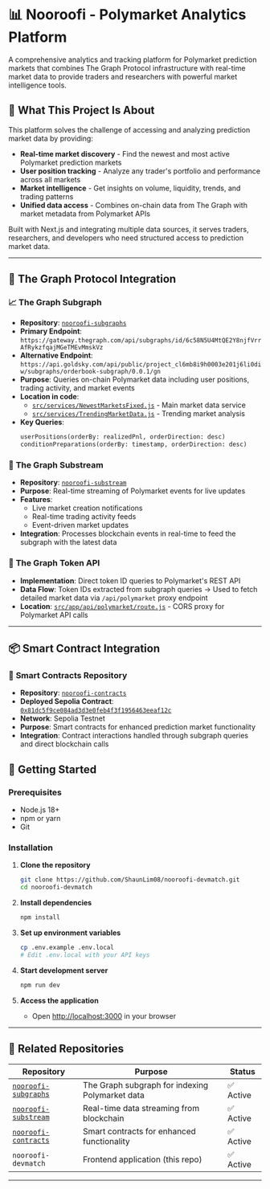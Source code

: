 # 📊 Nooroofi - Polymarket Analytics Platform

A comprehensive analytics and tracking platform for Polymarket prediction markets that combines The Graph Protocol infrastructure with real-time market data to provide traders and researchers with powerful market intelligence tools.

## 🎯 What This Project Is About

This platform solves the challenge of accessing and analyzing prediction market data by providing:

- **Real-time market discovery** - Find the newest and most active Polymarket prediction markets
- **User position tracking** - Analyze any trader's portfolio and performance across all markets
- **Market intelligence** - Get insights on volume, liquidity, trends, and trading patterns
- **Unified data access** - Combines on-chain data from The Graph with market metadata from Polymarket APIs

Built with Next.js and integrating multiple data sources, it serves traders, researchers, and developers who need structured access to prediction market data.

---

## 🔗 The Graph Protocol Integration

### 📈 **The Graph Subgraph**

- **Repository**: [`nooroofi-subgraphs`](https://github.com/ShaunLim08/nooroofi-subgraphs)
- **Primary Endpoint**: `https://gateway.thegraph.com/api/subgraphs/id/6c58N5U4MtQE2Y8njfVrrAfRykzfqajMGeTMEvMmskVz`
- **Alternative Endpoint**: `https://api.goldsky.com/api/public/project_cl6mb8i9h0003e201j6li0diw/subgraphs/orderbook-subgraph/0.0.1/gn`
- **Purpose**: Queries on-chain Polymarket data including user positions, trading activity, and market events
- **Location in code**:
  - [`src/services/NewestMarketsFixed.js`](src/services/NewestMarketsFixed.js) - Main market data service
  - [`src/services/TrendingMarketData.js`](src/services/TrendingMarketData.js) - Trending market analysis
- **Key Queries**:
  ```graphql
  userPositions(orderBy: realizedPnl, orderDirection: desc)
  conditionPreparations(orderBy: timestamp, orderDirection: desc)
  ```

### 🌊 **The Graph Substream**

- **Repository**: [`nooroofi-substream`](https://github.com/ShaunLim08/nooroofi-substream)
- **Purpose**: Real-time streaming of Polymarket events for live updates
- **Features**:
  - Live market creation notifications
  - Real-time trading activity feeds
  - Event-driven market updates
- **Integration**: Processes blockchain events in real-time to feed the subgraph with the latest data

### 🔌 **The Graph Token API**

- **Implementation**: Direct token ID queries to Polymarket's REST API
- **Data Flow**: Token IDs extracted from subgraph queries → Used to fetch detailed market data via `/api/polymarket` proxy endpoint
- **Location**: [`src/app/api/polymarket/route.js`](src/app/api/polymarket/route.js) - CORS proxy for Polymarket API calls

---

## 📦 Smart Contract Integration

### 🔗 **Smart Contracts Repository**

- **Repository**: [`nooroofi-contracts`](https://github.com/ShaunLim08/nooroofi-contracts)
- **Deployed Sepolia Contract**: [`0x81dc5f9ce084ad3d3e0feb4f3f1956463eeaf12c`](https://sepolia.etherscan.io/address/0x81dc5f9ce084ad3d3e0feb4f3f1956463eeaf12c)
- **Network**: Sepolia Testnet
- **Purpose**: Smart contracts for enhanced prediction market functionality
- **Integration**: Contract interactions handled through subgraph queries and direct blockchain calls

## 🚀 **Getting Started**

### Prerequisites

- Node.js 18+
- npm or yarn
- Git

### Installation

1. **Clone the repository**

   ```bash
   git clone https://github.com/ShaunLim08/nooroofi-devmatch.git
   cd nooroofi-devmatch
   ```

2. **Install dependencies**

   ```bash
   npm install
   ```

3. **Set up environment variables**

   ```bash
   cp .env.example .env.local
   # Edit .env.local with your API keys
   ```

4. **Start development server**

   ```bash
   npm run dev
   ```

5. **Access the application**
   - Open [http://localhost:3000](http://localhost:3000) in your browser

---

## 🔗 **Related Repositories**

| Repository                                                               | Purpose                                         | Status    |
| ------------------------------------------------------------------------ | ----------------------------------------------- | --------- |
| [`nooroofi-subgraphs`](https://github.com/ShaunLim08/nooroofi-subgraphs) | The Graph subgraph for indexing Polymarket data | ✅ Active |
| [`nooroofi-substream`](https://github.com/ShaunLim08/nooroofi-substream) | Real-time data streaming from blockchain        | ✅ Active |
| [`nooroofi-contracts`](https://github.com/ShaunLim08/nooroofi-contracts) | Smart contracts for enhanced functionality      | ✅ Active |
| `nooroofi-devmatch`                                                      | Frontend application (this repo)                | ✅ Active |

---
